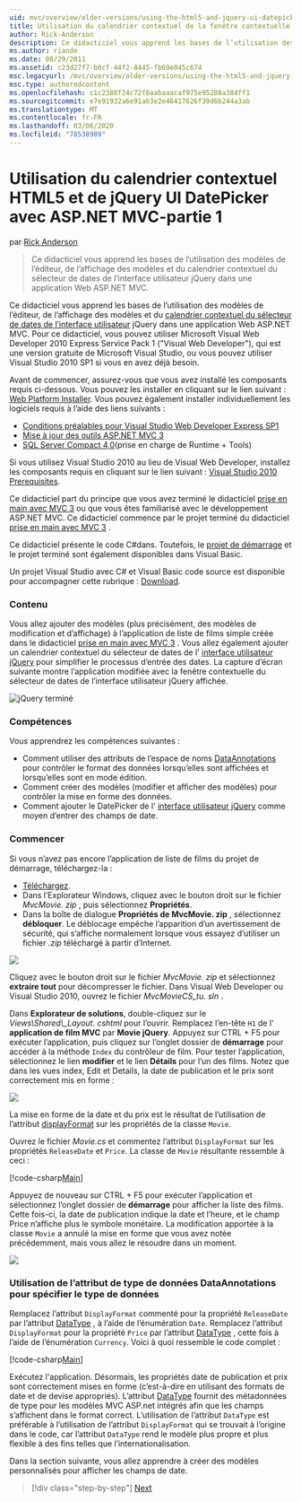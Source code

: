 ```yaml
---
uid: mvc/overview/older-versions/using-the-html5-and-jquery-ui-datepicker-popup-calendar-with-aspnet-mvc/using-the-html5-and-jquery-ui-datepicker-popup-calendar-with-aspnet-mvc-part-1
title: Utilisation du calendrier contextuel de la fenêtre contextuelle du sélecteur de dates de l’interface utilisateur HTML5 et jQuery avec ASP.NET MVC-partie 1 | Microsoft Docs
author: Rick-Anderson
description: Ce didacticiel vous apprend les bases de l’utilisation des modèles de l’éditeur, de l’affichage des modèles et du calendrier contextuel du sélecteur de dates de l’interface utilisateur jQuery dans un ASP.NET MV...
ms.author: riande
ms.date: 08/29/2011
ms.assetid: c23d27f7-b0cf-44f2-8445-fb69e045c674
msc.legacyurl: /mvc/overview/older-versions/using-the-html5-and-jquery-ui-datepicker-popup-calendar-with-aspnet-mvc/using-the-html5-and-jquery-ui-datepicker-popup-calendar-with-aspnet-mvc-part-1
msc.type: authoredcontent
ms.openlocfilehash: c1c2380f24c72f6aabaaacaf975e95288a384ff1
ms.sourcegitcommit: e7e91932a6e91a63e2e46417626f39d6b244a3ab
ms.translationtype: MT
ms.contentlocale: fr-FR
ms.lasthandoff: 03/06/2020
ms.locfileid: "78538989"
---
```

# <a name="using-the-html5-and-jquery-ui-datepicker-popup-calendar-with-aspnet-mvc---part-1"></a>Utilisation du calendrier contextuel HTML5 et de jQuery UI DatePicker avec ASP.NET MVC-partie 1

par [Rick Anderson](https://twitter.com/RickAndMSFT)

> Ce didacticiel vous apprend les bases de l’utilisation des modèles de l’éditeur, de l’affichage des modèles et du calendrier contextuel du sélecteur de dates de l’interface utilisateur jQuery dans une application Web ASP.NET MVC.

Ce didacticiel vous apprend les bases de l’utilisation des modèles de l’éditeur, de l’affichage des modèles et du [calendrier contextuel du sélecteur de dates de l’interface utilisateur](http://plugins.jquery.com/project/datepicker) jQuery dans une application Web ASP.NET MVC. Pour ce didacticiel, vous pouvez utiliser Microsoft Visual Web Developer 2010 Express Service Pack 1 (&quot;Visual Web Developer&quot;), qui est une version gratuite de Microsoft Visual Studio, ou vous pouvez utiliser Visual Studio 2010 SP1 si vous en avez déjà besoin.

Avant de commencer, assurez-vous que vous avez installé les composants requis ci-dessous. Vous pouvez les installer en cliquant sur le lien suivant : [Web Platform Installer](https://www.microsoft.com/web/gallery/install.aspx?appid=VWD2010SP1Pack). Vous pouvez également installer individuellement les logiciels requis à l’aide des liens suivants :

- [Conditions préalables pour Visual Studio Web Developer Express SP1](https://www.microsoft.com/web/gallery/install.aspx?appid=VWD2010SP1Pack)
- [Mise à jour des outils ASP.NET MVC 3](https://www.microsoft.com/web/gallery/install.aspx?appsxml=&amp;appid=MVC3)
- [SQL Server Compact 4,0](https://www.microsoft.com/web/gallery/install.aspx?appid=SQLCE;SQLCEVSTools_4_0)(prise en charge de Runtime + Tools)

Si vous utilisez Visual Studio 2010 au lieu de Visual Web Developer, installez les composants requis en cliquant sur le lien suivant : [Visual Studio 2010 Prerequisites](https://www.microsoft.com/web/gallery/install.aspx?appsxml=&amp;appid=VS2010SP1Pack).

Ce didacticiel part du principe que vous avez terminé le didacticiel [prise en main avec MVC 3](../getting-started-with-aspnet-mvc3/cs/intro-to-aspnet-mvc-3.md) ou que vous êtes familiarisé avec le développement ASP.NET MVC. Ce didacticiel commence par le projet terminé du didacticiel [prise en main avec MVC 3](../getting-started-with-aspnet-mvc3/cs/intro-to-aspnet-mvc-3.md) .

Ce didacticiel présente le code C#dans. Toutefois, le [projet de démarrage](https://archive.msdn.microsoft.com/Project/Download/FileDownload.aspx?ProjectName=aspnetmvcsamples&amp;DownloadId=15800) et le projet terminé sont également disponibles dans Visual Basic.

Un projet Visual Studio avec C# et Visual Basic code source est disponible pour accompagner cette rubrique : [Download](https://archive.msdn.microsoft.com/Project/Download/FileDownload.aspx?ProjectName=aspnetmvcsamples&amp;DownloadId=15800).

### <a name="what-youll-build"></a>Contenu

Vous allez ajouter des modèles (plus précisément, des modèles de modification et d’affichage) à l’application de liste de films simple créée dans le didacticiel [prise en main avec MVC 3](../getting-started-with-aspnet-mvc3/cs/intro-to-aspnet-mvc-3.md) . Vous allez également ajouter un calendrier contextuel du sélecteur de dates de l' [interface utilisateur jQuery](http://jqueryui.com/demos/datepicker/) pour simplifier le processus d’entrée des dates. La capture d’écran suivante montre l’application modifiée avec la fenêtre contextuelle du sélecteur de dates de l’interface utilisateur jQuery affichée.

![jQuery terminé](using-the-html5-and-jquery-ui-datepicker-popup-calendar-with-aspnet-mvc-part-1/_static/image1.png)

### <a name="skills-youll-learn"></a>Compétences

Vous apprendrez les compétences suivantes :

- Comment utiliser des attributs de l’espace de noms [DataAnnotations](https://msdn.microsoft.com/library/system.componentmodel.dataannotations.aspx) pour contrôler le format des données lorsqu’elles sont affichées et lorsqu’elles sont en mode édition.
- Comment créer des modèles (modifier et afficher des modèles) pour contrôler la mise en forme des données.
- Comment ajouter le DatePicker de l' [interface utilisateur jQuery](http://jqueryui.com/demos/datepicker/) comme moyen d’entrer des champs de date.

### <a name="getting-started"></a>Commencer

Si vous n’avez pas encore l’application de liste de films du projet de démarrage, téléchargez-la : 

* [Téléchargez](https://code.msdn.microsoft.com/Introduction-to-MVC-3-10d1b098).
* Dans l’Explorateur Windows, cliquez avec le bouton droit sur le fichier *MvcMovie. zip* , puis sélectionnez **Propriétés**. 
* Dans la boîte de dialogue **Propriétés de MvcMovie. zip** , sélectionnez **débloquer**. Le déblocage empêche l’apparition d’un avertissement de sécurité, qui s’affiche normalement lorsque vous essayez d’utiliser un fichier *.zip* téléchargé à partir d’Internet.

![](using-the-html5-and-jquery-ui-datepicker-popup-calendar-with-aspnet-mvc-part-1/_static/image2.png)

Cliquez avec le bouton droit sur le fichier *MvcMovie. zip* et sélectionnez **extraire tout** pour décompresser le fichier. Dans Visual Web Developer ou Visual Studio 2010, ouvrez le fichier *MvcMovieCS\_tu. sln* .

Dans **Explorateur de solutions**, double-cliquez sur le *Views\Shared\\_Layout. cshtml* pour l’ouvrir. Remplacez l’en-tête `H1` de l' **application de film MVC** par **Movie jQuery**. Appuyez sur CTRL + F5 pour exécuter l’application, puis cliquez sur l’onglet dossier de **démarrage** pour accéder à la méthode `Index` du contrôleur de film. Pour tester l’application, sélectionnez le lien **modifier** et le lien **Détails** pour l’un des films. Notez que dans les vues index, Edit et Details, la date de publication et le prix sont correctement mis en forme :

![](using-the-html5-and-jquery-ui-datepicker-popup-calendar-with-aspnet-mvc-part-1/_static/image3.png)

La mise en forme de la date et du prix est le résultat de l’utilisation de l’attribut [displayFormat](https://msdn.microsoft.com/library/system.componentmodel.dataannotations.displayformatattribute.aspx) sur les propriétés de la classe `Movie`.

Ouvrez le fichier *Movie.cs* et commentez l’attribut `DisplayFormat` sur les propriétés `ReleaseDate` et `Price`. La classe de `Movie` résultante ressemble à ceci :

[!code-csharp[Main](using-the-html5-and-jquery-ui-datepicker-popup-calendar-with-aspnet-mvc-part-1/samples/sample1.cs)]

Appuyez de nouveau sur CTRL + F5 pour exécuter l’application et sélectionnez l’onglet dossier de **démarrage** pour afficher la liste des films. Cette fois-ci, la date de publication indique la date et l’heure, et le champ Price n’affiche plus le symbole monétaire. La modification apportée à la classe `Movie` a annulé la mise en forme que vous avez notée précédemment, mais vous allez le résoudre dans un moment.

![](using-the-html5-and-jquery-ui-datepicker-popup-calendar-with-aspnet-mvc-part-1/_static/image4.png)

### <a name="using-the-dataannotations-datatype-attribute-to-specify-the-data-type"></a>Utilisation de l’attribut de type de données DataAnnotations pour spécifier le type de données

Remplacez l’attribut `DisplayFormat` commenté pour la propriété `ReleaseDate` par l’attribut [DataType](https://msdn.microsoft.com/library/system.componentmodel.dataannotations.datatype.aspx) , à l’aide de l’énumération `Date`. Remplacez l’attribut `DisplayFormat` pour la propriété `Price` par l’attribut [DataType](https://msdn.microsoft.com/library/system.componentmodel.dataannotations.datatype.aspx) , cette fois à l’aide de l’énumération `Currency`. Voici à quoi ressemble le code complet :

[!code-csharp[Main](using-the-html5-and-jquery-ui-datepicker-popup-calendar-with-aspnet-mvc-part-1/samples/sample2.cs)]

Exécutez l'application. Désormais, les propriétés date de publication et prix sont correctement mises en forme (c’est-à-dire en utilisant des formats de date et de devise appropriés). L’attribut [DataType](https://msdn.microsoft.com/library/system.componentmodel.dataannotations.datatype.aspx) fournit des métadonnées de type pour les modèles MVC ASP.net intégrés afin que les champs s’affichent dans le format correct. L’utilisation de l’attribut `DataType` est préférable à l’utilisation de l’attribut `DisplayFormat` qui se trouvait à l’origine dans le code, car l’attribut `DataType` rend le modèle plus propre et plus flexible à des fins telles que l’internationalisation.

Dans la section suivante, vous allez apprendre à créer des modèles personnalisés pour afficher les champs de date.

> [!div class="step-by-step"]
> [Next](using-the-html5-and-jquery-ui-datepicker-popup-calendar-with-aspnet-mvc-part-2.md)
